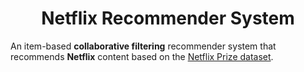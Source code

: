 <h1 align="center">Netflix Recommender System</h1>

An item-based **collaborative filtering** recommender system that recommends **Netflix** content based on the [Netflix Prize dataset](https://www.kaggle.com/datasets/netflix-inc/netflix-prize-data).
